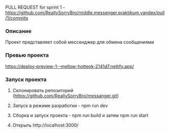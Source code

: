 PULL REQUEST for sprint 1 - https://github.com/ReallySorryBro/middle.messenger.praktikum.yandex/pull/1/commits


### Описание

Проект представляет собой мессенджер для обмена сообщениями

### Превью проекта

https://deploy-preview-1--mellow-hotteok-2141d7.netlify.app/

### Запуск проекта

1. Склонировать репозиторий (https://github.com/ReallySorryBro/messanger.git)

2. Запуск в режиме разработки - npm run dev

3. Сборка и запуск проекта - npm run build и затем npm run start

4. Открыть http://localhost:3000/